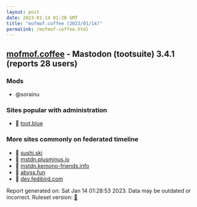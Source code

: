 ```yaml
---
layout: post
date: 2023-01-14 01:28 GMT
title: "mofmof.coffee (2023/01/14)"
permalink: /mofmof-coffee.html
---
```


## [mofmof.coffee](https://mofmof.coffee) - Mastodon (tootsuite) 3.4.1 (reports 28 users)

### Mods
 * @sorainu

### Sites popular with administration

* 🐘 [toot.blue](/toot-blue.html)

### More sites commonly on federated timeline

* 🐘 [sushi.ski](/sushi-ski.html)
* 🐘 [mstdn.plusminus.io](/mstdn-plusminus-io.html)
* 🐘 [mstdn.kemono-friends.info](/mstdn-kemono-friends-info.html)
* 🐘 [abyss.fun](/abyss-fun.html)
* 🐘 [dev.fedibird.com](/dev-fedibird-com.html)

Report generated on: Sat Jan 14 01:28:53 2023. Data may be outdated or incorrect.
Ruleset version: [🧁](/version-cupcake)
